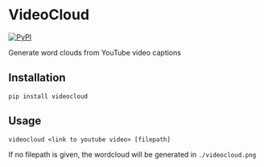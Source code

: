 # VideoCloud
[![PyPI](https://img.shields.io/pypi/v/videocloud.svg)](https://pypi.org/project/VideoCloud/)

Generate word clouds from YouTube video captions

## Installation

```
pip install videocloud
```

## Usage

```
videocloud <link to youtube video> [filepath]
```
If no filepath is given, the wordcloud will be generated in `./videocloud.png`

